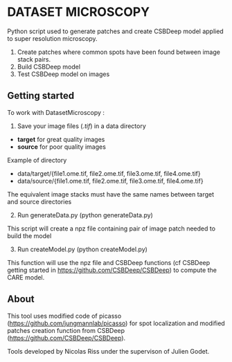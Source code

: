# DATASET MICROSCOPY #


Python script used to generate patches and create CSBDeep model applied to super resolution microscopy.
1) Create patches where common spots have been found between image stack pairs.
2) Build CSBDeep model
3) Test CSBDeep model on images


Getting started
---------------
To work with DatasetMicroscopy :
1) Save your image files (*.tif*) in a data directory
- **target** for great quality images
- **source** for poor quality images


Example of directory
- data/target/{file1.ome.tif, file2.ome.tif, file3.ome.tif, file4.ome.tif}
- data/source/{file1.ome.tif, file2.ome.tif, file3.ome.tif, file4.ome.tif}

The equivalent image stacks must have the same names between target and source directories


2) Run generateData.py (python generateData.py)

This script will create a npz file containing pair of image patch needed to build the model

3) Run createModel.py (python createModel.py)

This function will use the npz file and CSBDeep functions (cf CSBDeep getting started in https://github.com/CSBDeep/CSBDeep) to compute the CARE model.


About
-----
This tool uses modified code of picasso (https://github.com/jungmannlab/picasso) for spot localization and modified patches creation function from CSBDeep (https://github.com/CSBDeep/CSBDeep).

Tools developed by Nicolas Riss under the supervison of Julien Godet.
